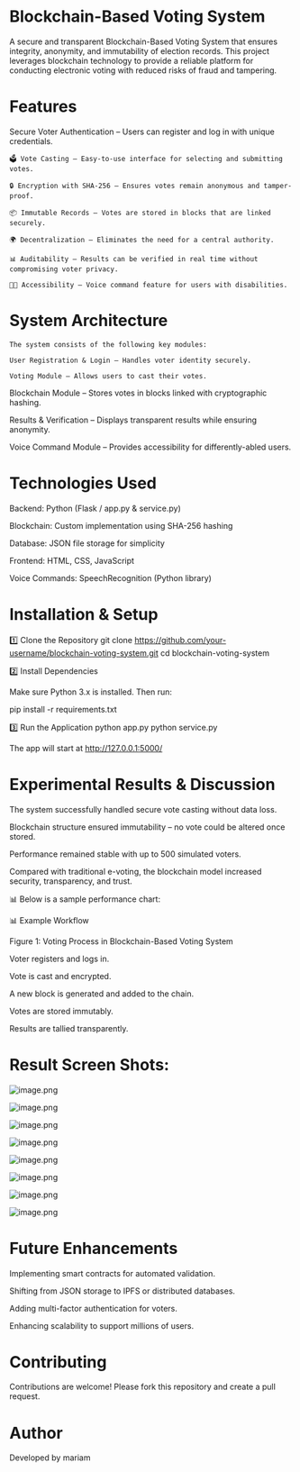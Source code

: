  # Blockchain-Based Voting System

A secure and transparent Blockchain-Based Voting System that ensures integrity, anonymity, and immutability of election records. This project leverages blockchain technology to provide a reliable platform for conducting electronic voting with reduced risks of fraud and tampering.

# Features

 Secure Voter Authentication – Users can register and log in with unique credentials.

    🗳️ Vote Casting – Easy-to-use interface for selecting and submitting votes.

    🔒 Encryption with SHA-256 – Ensures votes remain anonymous and tamper-proof.

    📦 Immutable Records – Votes are stored in blocks that are linked securely.

    🌍 Decentralization – Eliminates the need for a central authority.

    📊 Auditability – Results can be verified in real time without compromising voter privacy.

    🧑‍🦽 Accessibility – Voice command feature for users with disabilities.

# System Architecture

    The system consists of the following key modules:

    User Registration & Login – Handles voter identity securely.

    Voting Module – Allows users to cast their votes.

Blockchain Module – Stores votes in blocks linked with cryptographic hashing.

Results & Verification – Displays transparent results while ensuring anonymity.

Voice Command Module – Provides accessibility for differently-abled users.

# Technologies Used

Backend: Python (Flask / app.py & service.py)

Blockchain: Custom implementation using SHA-256 hashing

Database: JSON file storage for simplicity

Frontend: HTML, CSS, JavaScript

Voice Commands: SpeechRecognition (Python library)

 # Installation & Setup
1️⃣ Clone the Repository
git clone https://github.com/your-username/blockchain-voting-system.git
cd blockchain-voting-system

2️⃣ Install Dependencies

Make sure Python 3.x is installed. Then run:

pip install -r requirements.txt

3️⃣ Run the Application
python app.py
python service.py


The app will start at http://127.0.0.1:5000/

# Experimental Results & Discussion

The system successfully handled secure vote casting without data loss.

Blockchain structure ensured immutability – no vote could be altered once stored.

Performance remained stable with up to 500 simulated voters.

Compared with traditional e-voting, the blockchain model increased security, transparency, and trust.

📊 Below is a sample performance chart:

📊 Example Workflow

Figure 1: Voting Process in Blockchain-Based Voting System

Voter registers and logs in.

Vote is cast and encrypted.

A new block is generated and added to the chain.

Votes are stored immutably.

Results are tallied transparently.

# Result Screen Shots:

![image.png](https://github.com/mariam0521/Block-Chain-Based-Voting-System-/blob/156d1f8ce9845a0cb11e62b910a5aaab01769702/result.jpg)


![image.png](https://github.com/mariam0521/Block-Chain-Based-Voting-System-/blob/764194a2573c936ee0c81c4607f4ef88c8994ff8/result2.jpg?raw=true)



![image.png](https://github.com/mariam0521/Block-Chain-Based-Voting-System-/blob/764194a2573c936ee0c81c4607f4ef88c8994ff8/result3.jpg)

![image.png](https://github.com/mariam0521/Block-Chain-Based-Voting-System-/blob/b58a1da677d3ee3c7fed9ede5b6f953ed4835d69/reul8.jpg)

![image.png](https://github.com/mariam0521/Block-Chain-Based-Voting-System-/blob/764194a2573c936ee0c81c4607f4ef88c8994ff8/result4.jpg)



![image.png](https://github.com/mariam0521/Block-Chain-Based-Voting-System-/blob/764194a2573c936ee0c81c4607f4ef88c8994ff8/reult5.jpg)



![image.png](https://github.com/mariam0521/Block-Chain-Based-Voting-System-/blob/764194a2573c936ee0c81c4607f4ef88c8994ff8/result6.jpg)

![image.png](https://github.com/mariam0521/Block-Chain-Based-Voting-System-/blob/764194a2573c936ee0c81c4607f4ef88c8994ff8/result7.jpg)


# Future Enhancements

Implementing smart contracts for automated validation.

Shifting from JSON storage to IPFS or distributed databases.

Adding multi-factor authentication for voters.

Enhancing scalability to support millions of users.



# Contributing

Contributions are welcome! Please fork this repository and create a pull request.

# Author

Developed by mariam





